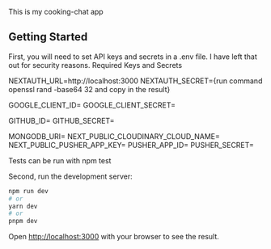 This is my cooking-chat app

## Getting Started

First, you will need to set API keys and secrets in a .env file. I have left that out for security reasons.
Required Keys and Secrets

NEXTAUTH_URL=http://localhost:3000
NEXTAUTH_SECRET={run command openssl rand -base64 32 and copy in the result}

GOOGLE_CLIENT_ID=
GOOGLE_CLIENT_SECRET=

GITHUB_ID=
GITHUB_SECRET=

MONGODB_URI=
NEXT_PUBLIC_CLOUDINARY_CLOUD_NAME=
NEXT_PUBLIC_PUSHER_APP_KEY=
PUSHER_APP_ID=
PUSHER_SECRET=

Tests can be run with npm test

Second, run the development server:

```bash
npm run dev
# or
yarn dev
# or
pnpm dev
```

Open [http://localhost:3000](http://localhost:3000) with your browser to see the result.
